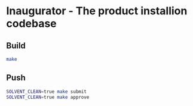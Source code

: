# Inaugurator - The product installion codebase

## Build
```bash
make
```
## Push
```bash
SOLVENT_CLEAN=true make submit
SOLVENT_CLEAN=true make approve
```